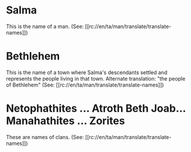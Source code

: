 # Salma

This is the name of a man. (See: [[rc://en/ta/man/translate/translate-names]])

# Bethlehem

This is the name of a town where Salma's descendants settled and represents the people living in that town. Alternate translation: "the people of Bethlehem" (See: [[rc://en/ta/man/translate/translate-names]])

# Netophathites ... Atroth Beth Joab... Manahathites ... Zorites

These are names of clans. (See: [[rc://en/ta/man/translate/translate-names]])


